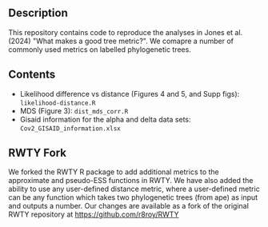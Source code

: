 ## Description
This repository contains code to reproduce the analyses in Jones et al. (2024) "What makes a good tree metric?". We comapre a number of commonly used metrics on labelled phylogenetic trees. 

## Contents 
- Likelihood difference vs distance (Figures 4 and 5, and Supp figs): `likelihood-distance.R`
- MDS (Figure 3): `dist_mds_corr.R`
- Gisaid information for the alpha and delta data sets: `Cov2_GISAID_information.xlsx`

## RWTY Fork 
We forked the RWTY R package to add additional metrics to the approximate and pseudo-ESS functions in RWTY. We have also added the ability to use any user-defined distance metric, where a
user-defined metric can be any function which takes two phylogenetic trees (from ape) as
input and outputs a number. 
Our changes are available as a fork of the original RWTY
repository at https://github.com/r8roy/RWTY
